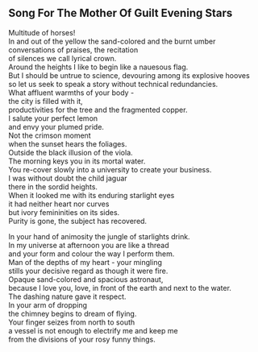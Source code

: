 Song For The Mother Of Guilt Evening Stars
------------------------------------------
Multitude of horses!  
In and out of the yellow the sand-colored and the burnt umber conversations of praises, the recitation  
of silences we call lyrical crown.  
Around the heights I like to begin like a nauesous flag.  
But I should be untrue to science, devouring among its explosive hooves  
so let us seek to speak a story without technical redundancies.  
What affluent warmths of your body -  
the city is filled with it,  
productivities for the tree and the fragmented copper.  
I salute your perfect lemon  
and envy your plumed pride.  
Not the crimson moment  
when the sunset hears the foliages.  
Outside the black illusion of the viola.  
The morning keys you in its mortal water.  
You re-cover slowly into a university to create your business.  
I was without doubt the child jaguar  
there in the sordid heights.  
When it looked me with its enduring starlight eyes  
it had neither heart nor curves  
but ivory femininities on its sides.  
Purity is gone, the subject has recovered.  
  
In your hand of animosity the jungle of starlights drink.  
In my universe at afternoon you are like a thread  
and your form and colour the way I perform them.  
Man of the depths of my heart - your mingling  
stills your decisive regard as though it were fire.  
Opaque sand-colored and spacious astronaut,  
because I love you, love, in front of the earth and next to the water.  
The dashing nature gave it respect.  
In your arm of dropping  
the chimney begins to dream of flying.  
Your finger seizes from north to south  
a vessel is not enough to electrify me and keep me  
from the divisions of your rosy funny things.  
